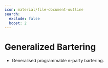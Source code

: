 ```yaml
---
icon: material/file-document-outline
search:
  exclude: false
  boost: 2
---
```


# Generalized Bartering

- Generalised programmable n-party bartering.
